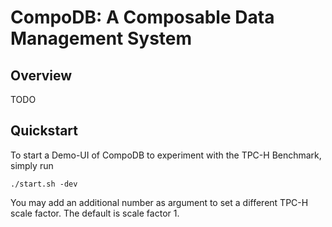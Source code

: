 # CompoDB: A Composable Data Management System

## Overview

TODO


## Quickstart

To start a Demo-UI of CompoDB to experiment with the TPC-H Benchmark, simply run 

```text
./start.sh -dev
```

You may add an additional number as argument to set a different TPC-H scale factor. The default is scale factor 1.
